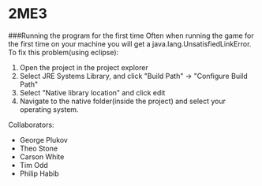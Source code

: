 # 2ME3

###Running the program for the first time
Often when running the game for the first time on your machine you will get a java.lang.UnsatisfiedLinkError. To fix this problem(using eclipse):
1) Open the project in the project explorer
2) Select JRE Systems Library, and click "Build Path" -> "Configure Build Path"
3) Select "Native library location" and click edit 
4) Navigate to the native folder(inside the project) and select your operating system. 



Collaborators:
  - George Plukov
  - Theo Stone
  - Carson White
  - Tim Odd
  - Philip Habib

